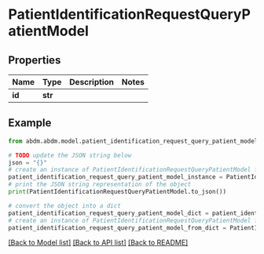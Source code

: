 # PatientIdentificationRequestQueryPatientModel


## Properties

Name | Type | Description | Notes
------------ | ------------- | ------------- | -------------
**id** | **str** |  | 

## Example

```python
from abdm.abdm.model.patient_identification_request_query_patient_model import PatientIdentificationRequestQueryPatientModel

# TODO update the JSON string below
json = "{}"
# create an instance of PatientIdentificationRequestQueryPatientModel from a JSON string
patient_identification_request_query_patient_model_instance = PatientIdentificationRequestQueryPatientModel.from_json(json)
# print the JSON string representation of the object
print(PatientIdentificationRequestQueryPatientModel.to_json())

# convert the object into a dict
patient_identification_request_query_patient_model_dict = patient_identification_request_query_patient_model_instance.to_dict()
# create an instance of PatientIdentificationRequestQueryPatientModel from a dict
patient_identification_request_query_patient_model_from_dict = PatientIdentificationRequestQueryPatientModel.from_dict(patient_identification_request_query_patient_model_dict)
```
[[Back to Model list]](../README.md#documentation-for-models) [[Back to API list]](../README.md#documentation-for-api-endpoints) [[Back to README]](../README.md)


